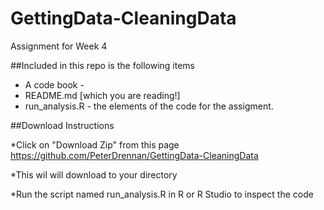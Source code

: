# GettingData-CleaningData
Assignment for Week 4

##Included in this repo is the following items
* A code book - 
* README.md [which you are reading!]
* run_analysis.R - the elements of the code for the assigment. 

##Download Instructions

*Click on "Download Zip" from this page https://github.com/PeterDrennan/GettingData-CleaningData

*This wil will download to your directory

*Run the script named run_analysis.R in R or R Studio to inspect the code

